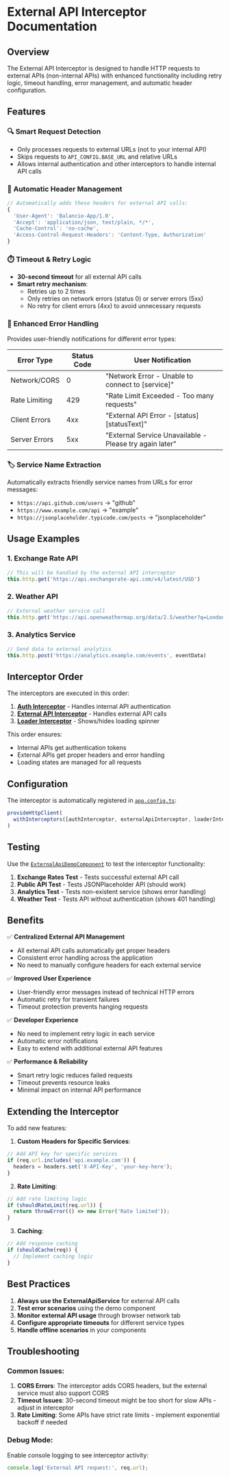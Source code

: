# External API Interceptor Documentation

## Overview

The External API Interceptor is designed to handle HTTP requests to external APIs (non-internal APIs) with enhanced functionality including retry logic, timeout handling, error management, and automatic header configuration.

## Features

### 🔍 **Smart Request Detection**
- Only processes requests to external URLs (not to your internal API)
- Skips requests to `API_CONFIG.BASE_URL` and relative URLs
- Allows internal authentication and other interceptors to handle internal API calls

### 🔧 **Automatic Header Management**
```typescript
// Automatically adds these headers for external API calls:
{
  'User-Agent': 'Balancio-App/1.0',
  'Accept': 'application/json, text/plain, */*',
  'Cache-Control': 'no-cache',
  'Access-Control-Request-Headers': 'Content-Type, Authorization'
}
```

### ⏱️ **Timeout & Retry Logic**
- **30-second timeout** for all external API calls
- **Smart retry mechanism**:
  - Retries up to 2 times
  - Only retries on network errors (status 0) or server errors (5xx)
  - No retry for client errors (4xx) to avoid unnecessary requests

### 🚨 **Enhanced Error Handling**
Provides user-friendly notifications for different error types:

| Error Type | Status Code | User Notification |
|------------|-------------|-------------------|
| Network/CORS | 0 | "Network Error - Unable to connect to [service]" |
| Rate Limiting | 429 | "Rate Limit Exceeded - Too many requests" |
| Client Errors | 4xx | "External API Error - [status] [statusText]" |
| Server Errors | 5xx | "External Service Unavailable - Please try again later" |

### 🏷️ **Service Name Extraction**
Automatically extracts friendly service names from URLs for error messages:
- `https://api.github.com/users` → "github"
- `https://www.example.com/api` → "example"
- `https://jsonplaceholder.typicode.com/posts` → "jsonplaceholder"

## Usage Examples

### 1. Exchange Rate API
```typescript
// This will be handled by the external API interceptor
this.http.get('https://api.exchangerate-api.com/v4/latest/USD')
```

### 2. Weather API
```typescript
// External weather service call
this.http.get('https://api.openweathermap.org/data/2.5/weather?q=London')
```

### 3. Analytics Service
```typescript
// Send data to external analytics
this.http.post('https://analytics.example.com/events', eventData)
```

## Interceptor Order

The interceptors are executed in this order:
1. **[Auth Interceptor](auth.interceptor.ts)** - Handles internal API authentication
2. **[External API Interceptor](external-api.interceptor.ts)** - Handles external API calls
3. **[Loader Interceptor](loader.interceptor.ts)** - Shows/hides loading spinner

This order ensures:
- Internal APIs get authentication tokens
- External APIs get proper headers and error handling
- Loading states are managed for all requests

## Configuration

The interceptor is automatically registered in [`app.config.ts`](../app.config.ts):

```typescript
provideHttpClient(
  withInterceptors([authInterceptor, externalApiInterceptor, loaderInterceptor])
)
```

## Testing

Use the [`ExternalApiDemoComponent`](../shared/components/external-api-demo/external-api-demo.component.ts) to test the interceptor functionality:

1. **Exchange Rates Test** - Tests successful external API call
2. **Public API Test** - Tests JSONPlaceholder API (should work)
3. **Analytics Test** - Tests non-existent service (shows error handling)
4. **Weather Test** - Tests API without authentication (shows 401 handling)

## Benefits

✅ **Centralized External API Management**
- All external API calls automatically get proper headers
- Consistent error handling across the application
- No need to manually configure headers for each external service

✅ **Improved User Experience**
- User-friendly error messages instead of technical HTTP errors
- Automatic retry for transient failures
- Timeout protection prevents hanging requests

✅ **Developer Experience**
- No need to implement retry logic in each service
- Automatic error notifications
- Easy to extend with additional external API features

✅ **Performance & Reliability**
- Smart retry logic reduces failed requests
- Timeout prevents resource leaks
- Minimal impact on internal API performance

## Extending the Interceptor

To add new features:

1. **Custom Headers for Specific Services**:
```typescript
// Add API key for specific services
if (req.url.includes('api.example.com')) {
  headers = headers.set('X-API-Key', 'your-key-here');
}
```

2. **Rate Limiting**:
```typescript
// Add rate limiting logic
if (shouldRateLimit(req.url)) {
  return throwError(() => new Error('Rate limited'));
}
```

3. **Caching**:
```typescript
// Add response caching
if (shouldCache(req)) {
  // Implement caching logic
}
```

## Best Practices

1. **Always use the ExternalApiService** for external API calls
2. **Test error scenarios** using the demo component
3. **Monitor external API usage** through browser network tab
4. **Configure appropriate timeouts** for different service types
5. **Handle offline scenarios** in your components

## Troubleshooting

### Common Issues:

1. **CORS Errors**: The interceptor adds CORS headers, but the external service must also support CORS
2. **Timeout Issues**: 30-second timeout might be too short for slow APIs - adjust in interceptor
3. **Rate Limiting**: Some APIs have strict rate limits - implement exponential backoff if needed

### Debug Mode:

Enable console logging to see interceptor activity:
```typescript
console.log('External API request:', req.url);
```
